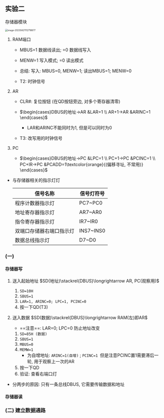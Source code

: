 ## 实验二 

存储器模块

<img src="https://yj-notes.oss-cn-hangzhou.aliyuncs.com/image/image-20230421112718877.png" alt="image-20230421112718877" style="zoom: 50%;" /> 

1. RAM端口

   - MBUS=1 数据线读出;  =0 数据线写入

   - MENW=1 写入模式;  =0 读出模式

   - 总结: 写入: MBUS=0, MENW=1; 读出MBUS=1; MENW=0
   - T2: 时钟信号

2. AR

   - CLR#: 复位按钮 (在QD按钮旁边, 对多个寄存器清零)

   - $\begin{cases}DBUS的地址→AR     &LAR=1
     \\ AR+1→AR &ARINC=1 
     \end{cases}$
     - LAR和ARINC不能同时为1, 但是可以同时为0
   - T3: 改写用的时钟信号

3. PC

   - $\begin{cases}DBUS的地址→PC     &LPC=1
     \\ PC+1→PC &PCINC=1 
     \\ PC+IR→PC &PCADD=1\textcolor{orange}{(偏移寻址, 不常用)}
     \end{cases}$ 

- 与存储器相关的指示灯灯

  | 信号名称                 | 信号灯符号 |
  | ------------------------ | ---------- |
  | 程序计数器指示灯         | PC7~PC0    |
  | 地址寄存器指示灯         | AR7~AR0    |
  | 指令寄存器指示灯         | IR7~IR0    |
  | 双端口存储器右端口指示灯 | INS7~INS0  |
  | 数据总线指示灯           | D7~D0      |

### (一)

#### 存储器写

1. 送入起始地址 $SD(地址)\stackrel{DBUS}\longrightarrow AR, PC(观察用)$ 

   1. `SD=10H`
   2. `SBUS=1`
   3. `LAR=1, ARINC=0; LPC=1, PCINC=0`
   4. 按一下QD(T3)

2. 送入数据 $SD(数据)\stackrel{DBUS}\longrightarrow RAM(左)即AR$ 

   - ==注意==: LAR=0; LPC=0 防止地址改变

   1. `SD=85H (数据)`
   2. `SBUS=1`
   3. `MBUS=0`
   4. `MEMW=1`
      - 为自增地址: `ARINC=1(自增)` ; `PCINC=1 `但是注意PCINC置1需要滞后一轮, 用于观察上一次的AR
   5. 按一下QD
   6. 验证: 查看右端口灯

- 分两步的原因: 只有一条总线DBUS, 它需要传输数据和地址

#### 存储器读



### (二) 建立数据通路